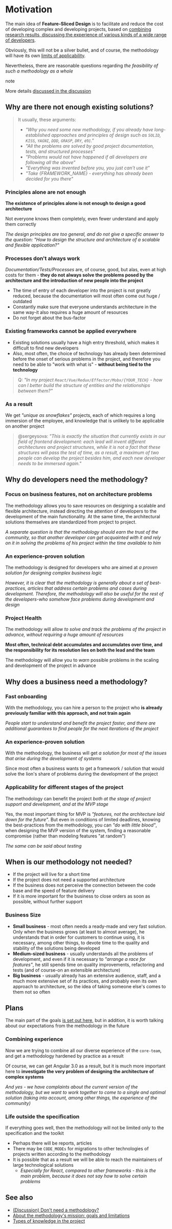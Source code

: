 # Motivation

The main idea of **Feature-Sliced Design** is to facilitate and reduce the cost of developing complex and developing projects, based on [combining research results, discussing the experience of various kinds of a wide range of developers](https://github.com/feature-sliced/documentation/discussions).

Obviously, this will not be a silver bullet, and of course, the methodology will have its own [limits of applicability](/documentation/docs/about/mission.md).

Nevertheless, there are reasonable questions regarding *the feasibility of such a methodology as a whole*

note

More details [discussed in the discussion](https://github.com/feature-sliced/documentation/discussions/27)

## Why are there not enough existing solutions?[​](#why-are-there-not-enough-existing-solutions "Direct link to heading")

> It usually, these arguments:
>
> * *"Why you need some new methodology, if you already have long-established approaches and principles of design such as `SOLID`, `KISS`, `YAGNI`, `DDD`, `GRASP`, `DRY`, etc."*
> * *"All the problems are solved by good project documentation, tests, and structured processes"*
> * *"Problems would not have happened if all developers are following all the above"*
> * *"Everything was invented before you, you just can't use it"*
> * *"Take {FRAMEWORK\_NAME} - everything has already been decided for you there"*

### Principles alone are not enough[​](#principles-alone-are-not-enough "Direct link to heading")

**The existence of principles alone is not enough to design a good architecture**

Not everyone knows them completely, even fewer understand and apply them correctly

*The design principles are too general, and do not give a specific answer to the question: "How to design the structure and architecture of a scalable and flexible application?"*

### Processes don't always work[​](#processes-dont-always-work "Direct link to heading")

*Documentation/Tests/Processes* are, of course, good, but alas, even at high costs for them - **they do not always solve the problems posed by the architecture and the introduction of new people into the project**

* The time of entry of each developer into the project is not greatly reduced, because the documentation will most often come out huge / outdated
* Constantly make sure that everyone understands architecture in the same way-it also requires a huge amount of resources
* Do not forget about the bus-factor

### Existing frameworks cannot be applied everywhere[​](#existing-frameworks-cannot-be-applied-everywhere "Direct link to heading")

* Existing solutions usually have a high entry threshold, which makes it difficult to find new developers
* Also, most often, the choice of technology has already been determined before the onset of serious problems in the project, and therefore you need to be able to "work with what is" - **without being tied to the technology**

> Q: *"In my project `React/Vue/Redux/Effector/Mobx/{YOUR_TECH}` - how can I better build the structure of entities and the relationships between them?"*

### As a result[​](#as-a-result "Direct link to heading")

We get *"unique as snowflakes"* projects, each of which requires a long immersion of the employee, and knowledge that is unlikely to be applicable on another project

> @sergeysova: *"This is exactly the situation that currently exists in our field of frontend development: each lead will invent different architectures and project structures, while it is not a fact that these structures will pass the test of time, as a result, a maximum of two people can develop the project besides him, and each new developer needs to be immersed again."*

## Why do developers need the methodology?[​](#why-do-developers-need-the-methodology "Direct link to heading")

### Focus on business features, not on architecture problems[​](#focus-on-business-features-not-on-architecture-problems "Direct link to heading")

The methodology allows you to save resources on designing a scalable and flexible architecture, instead directing the attention of developers to the development of the main functionality. At the same time, the architectural solutions themselves are standardized from project to project.

*A separate question is that the methodology should earn the trust of the community, so that another developer can get acquainted with it and rely on it in solving the problems of his project within the time available to him*

### An experience-proven solution[​](#an-experience-proven-solution "Direct link to heading")

The methodology is designed for developers who are aimed at *a proven solution for designing complex business logic*

*However, it is clear that the methodology is generally about a set of best-practices, articles that address certain problems and cases during development. Therefore, the methodology will also be useful for the rest of the developers-who somehow face problems during development and design*

### Project Health[​](#project-health "Direct link to heading")

The methodology will allow *to solve and track the problems of the project in advance, without requiring a huge amount of resources*

**Most often, technical debt accumulates and accumulates over time, and the responsibility for its resolution lies on both the lead and the team**

The methodology will allow you to *warn* possible problems in the scaling and development of the project in advance

## Why does a business need a methodology?[​](#why-does-a-business-need-a-methodology "Direct link to heading")

### Fast onboarding[​](#fast-onboarding "Direct link to heading")

With the methodology, you can hire a person to the project who **is already previously familiar with this approach, and not train again**

*People start to understand and benefit the project faster, and there are additional guarantees to find people for the next iterations of the project*

### An experience-proven solution[​](#an-experience-proven-solution-1 "Direct link to heading")

With the methodology, the business will get *a solution for most of the issues that arise during the development of systems*

Since most often a business wants to get a framework / solution that would solve the lion's share of problems during the development of the project

### Applicability for different stages of the project[​](#applicability-for-different-stages-of-the-project "Direct link to heading")

The methodology can benefit the project *both at the stage of project support and development, and at the MVP stage*

Yes, the most important thing for MVP is *"features, not the architecture laid down for the future"*. But even in conditions of limited deadlines, knowing the best-practices from the methodology, you can *"do with little blood"*, when designing the MVP version of the system, finding a reasonable compromise (rather than modeling features "at random")

*The same can be said about testing*

## When is our methodology not needed?[​](#when-is-our-methodology-not-needed "Direct link to heading")

* If the project will live for a short time
* If the project does not need a supported architecture
* If the business does not perceive the connection between the code base and the speed of feature delivery
* If it is more important for the business to close orders as soon as possible, without further support

### Business Size[​](#business-size "Direct link to heading")

* **Small business** - most often needs a ready-made and very fast solution. Only when the business grows (at least to almost average), he understands that in order for customers to continue using, it is necessary, among other things, to devote time to the quality and stability of the solutions being developed
* **Medium-sized business** - usually understands all the problems of development, and even if it is necessary to *"arrange a race for features"*, he still spends time on quality improvements, refactoring and tests (and of course-on an extensible architecture)
* **Big business** - usually already has an extensive audience, staff, and a much more extensive set of its practices, and probably even its own approach to architecture, so the idea of taking someone else's comes to them not so often

## Plans[​](#plans "Direct link to heading")

The main part of the goals [is set out here](/documentation/docs/about/mission.md#goals), but in addition, it is worth talking about our expectations from the methodology in the future

### Combining experience[​](#combining-experience "Direct link to heading")

Now we are trying to combine all our diverse experience of the `core-team`, and get a methodology hardened by practice as a result

Of course, we can get Angular 3.0 as a result, but it is much more important here to **investigate the very problem of designing the architecture of complex systems**

*And yes - we have complaints about the current version of the methodology, but we want to work together to come to a single and optimal solution (taking into account, among other things, the experience of the community)*

### Life outside the specification[​](#life-outside-the-specification "Direct link to heading")

If everything goes well, then the methodology will not be limited only to the specification and the toolkit

* Perhaps there will be reports, articles
* There may be `CODE_MODEs` for migrations to other technologies of projects written according to the methodology
* It is possible that as a result we will be able to reach the maintainers of large technological solutions
  <!-- -->
  * *Especially for React, compared to other frameworks - this is the main problem, because it does not say how to solve certain problems*

## See also[​](#see-also "Direct link to heading")

* [(Discussion) Don't need a methodology?](https://github.com/feature-sliced/documentation/discussions/27)
* [About the methodology's mission: goals and limitations](/documentation/docs/about/mission.md)
* [Types of knowledge in the project](/documentation/docs/about/understanding/knowledge-types.md)
